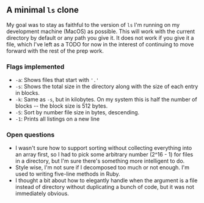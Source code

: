 ## A minimal `ls` clone

My goal was to stay as faithful to the version of `ls` I'm running on my
development machine (MacOS) as possible. This will work with the current
directory by default or any path you give it. It does not work if you give it a
file, which I've left as a TODO for now in the interest of continuing to move
forward with the rest of the prep work.

### Flags implemented
* `-a`: Shows files that start with `'.'`
* `-s`: Shows the total size in the directory along with the size of each entry
        in blocks.
* `-k`: Same as `-s`, but in kilobytes. On my system this is half the number of
        blocks -- the block size is 512 bytes.
* `-S`: Sort by number file size in bytes, descending.
* `-1`: Prints all listings on a new line

### Open questions
  * I wasn't sure how to support sorting without collecting everything into an
    array first, so I had to pick some arbitrary number (2^16 - 1) for files in
    a directory, but I'm sure there's something more intelligent to do.
  * Style wise, I'm not sure if I decomposed too much or not enough. I'm used to
    writing five-line methods in Ruby.
  * I thought a bit about how to elegantly handle when the argument is a file
    instead of directory without duplicating a bunch of code, but it was not
    immediately obvious.
